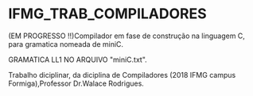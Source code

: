 # IFMG_TRAB_COMPILADORES
(EM PROGRESSO !!)Compilador em fase de construção na linguagem C, para gramatica nomeada de miniC.

GRAMATICA LL1 NO ARQUIVO "miniC.txt".

Trabalho diciplinar, da diciplina de Compiladores (2018 IFMG campus Formiga),Professor Dr.Walace Rodrigues.
